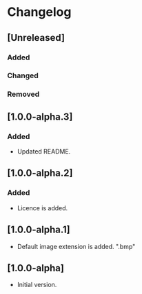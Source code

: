 # Changelog

## [Unreleased]

### Added

### Changed

### Removed

## [1.0.0-alpha.3]

### Added
* Updated README.

## [1.0.0-alpha.2]

### Added
* Licence is added.

## [1.0.0-alpha.1]
* Default image extension is added. ".bmp"

## [1.0.0-alpha]
* Initial version.
